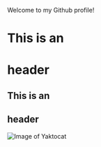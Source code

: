 Welcome to my Github profile!
# This is an <h1> header
## This is an <h2> header
  
![Image of Yaktocat](https://octodex.github.com/images/yaktocat.png)
  
